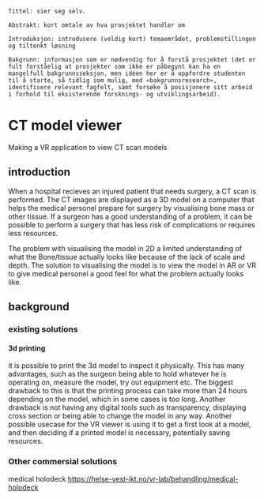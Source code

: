 ```
Tittel: sier seg selv.

Abstrakt: kort omtale av hva prosjektet handler om

Introduksjon: introdusere (veldig kort) temaområdet, problemstillingen og tiltenkt løsning

Bakgrunn: informasjon som er nødvendig for å forstå prosjektet (det er fult forståelig at prosjekter som ikke er påbegynt kan ha en mangelfull bakgrunnsseksjon, men idéen her er å oppfordre studenten til å starte, så tidlig som mulig, med «bakgrunnsresearch», identifisere relevant fagfelt, samt forsøke å posisjonere sitt arbeid i forhold til eksisterende forsknings- og utviklingsarbeid).
```


# CT model viewer

Making a VR application to view CT scan models

## introduction

When a hospital recieves an injured patient that needs surgery, a CT scan is performed. The CT images are displayed as a 3D model on a computer that helps the medical personel prepare for surgery by visualising bone mass or other tissue. If a surgeon has a good understanding of a problem, it can be possible to perform a surgery that has less risk of complications or requires less resources.

The problem with visualising the model in 2D a limited understanding of what the Bone/tissue actually looks like because of the lack of scale and depth. The solution to visualising the model is to view the model in AR or VR to give medical personel a good feel for what the problem actually looks like.

## background

### existing solutions

#### 3d printing

it is possible to print the 3d model to inspect it physically. This has many advantages, such as the surgeon being able to hold whatever he is operating on, measure the model, try out equipment etc. 
The biggest drawback to this is that the printing process can take more than 24 hours depending on the model, which in some cases is too long. Another drawback is not having any digital tools such as transparency, displaying cross section or being able to change the model in any way.
Another possible usecase for the VR viewer is using it to get a first look at a model, and then deciding if a printed model is necessary, potentially saving resources.

### Other commersial solutions

medical holodeck https://helse-vest-ikt.no/vr-lab/behandling/medical-holodeck

